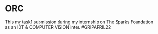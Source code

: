 # ORC

This my task1 submission during my internship on The Sparks Foundation as an IOT & COMPUTER VISION inter.
#GRIPAPRIL22
